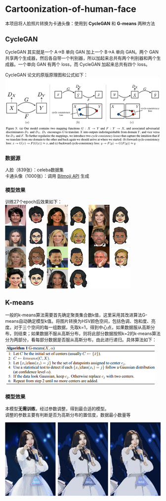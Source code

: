 # Cartoonization-of-human-face
本项目将人脸照片转换为卡通头像：使用到 **CycleGAN** 和 **G-means** 两种方法

## CycleGAN
CycleGAN 其实就是一个 A→B 单向 GAN 加上一个 B→A 单向 GAN。两个 GAN 共享两个生成器，然后各自带一个判别器，所以加起来总共有两个判别器和两个生成器。一个单向 GAN 有两个 loss，而 CycleGAN 加起来总共有四个 loss。  

CycleGAN 论文的原版原理图和公式如下：
![](pic/cyclegan_model.png)

### 数据源
人脸（839张）：celeba数据集  
卡通头像（1000张）：调用 [Bitmoji API](https://github.com/davrempe/domain-transfer-net/blob/master/datasets/bitmoji_api_info.md) 生成

### 模型效果
训练27个epoch后效果如下：  
![](pic/cycleGAN.png)

## K-means
一般的k-means算法需要首先确定聚类集合数k值，这里采用其改进算法G-means自动确定模型k值。将图片转换为HSV颜色空间，包括色调、饱和度、亮度。对于三个空间的每一组数据，先取k=1，得到中心点，如果数据服从高斯分布，则结束；如果数据不服从高斯分布，则将此部分数据按照k=2的k-means算法分为两部分，看每部分数据是否服从高斯分布，由此进行递归。具体算法如下：  
![](pic/G_means_algorithm.png)

### 模型效果
本模型**无需训练**，经过参数调整，得到最合适的模型。  
调整的参数主要有判断是否为高斯分布的置信度，数据最小数量等

![](pic/G-means.png)

